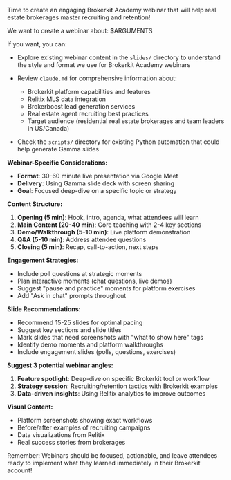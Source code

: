 Time to create an engaging Brokerkit Academy webinar that will help real estate brokerages master recruiting and retention!

We want to create a webinar about:
$ARGUMENTS

If you want, you can:
- Explore existing webinar content in the `slides/` directory to understand the style and format we use for Brokerkit Academy webinars

- Review `claude.md` for comprehensive information about:
  - Brokerkit platform capabilities and features
  - Relitix MLS data integration
  - Brokerboost lead generation services
  - Real estate agent recruiting best practices
  - Target audience (residential real estate brokerages and team leaders in US/Canada)

- Check the `scripts/` directory for existing Python automation that could help generate Gamma slides

**Webinar-Specific Considerations:**

- **Format**: 30-60 minute live presentation via Google Meet
- **Delivery**: Using Gamma slide deck with screen sharing
- **Goal**: Focused deep-dive on a specific topic or strategy

**Content Structure:**
1. **Opening (5 min)**: Hook, intro, agenda, what attendees will learn
2. **Main Content (20-40 min)**: Core teaching with 2-4 key sections
3. **Demo/Walkthrough (5-10 min)**: Live platform demonstration
4. **Q&A (5-10 min)**: Address attendee questions
5. **Closing (5 min)**: Recap, call-to-action, next steps

**Engagement Strategies:**
- Include poll questions at strategic moments
- Plan interactive moments (chat questions, live demos)
- Suggest "pause and practice" moments for platform exercises
- Add "Ask in chat" prompts throughout

**Slide Recommendations:**
- Recommend 15-25 slides for optimal pacing
- Suggest key sections and slide titles
- Mark slides that need screenshots with "what to show here" tags
- Identify demo moments and platform walkthroughs
- Include engagement slides (polls, questions, exercises)

**Suggest 3 potential webinar angles:**
1. **Feature spotlight**: Deep-dive on specific Brokerkit tool or workflow
2. **Strategy session**: Recruiting/retention tactics with Brokerkit examples
3. **Data-driven insights**: Using Relitix analytics to improve outcomes

**Visual Content:**
- Platform screenshots showing exact workflows
- Before/after examples of recruiting campaigns
- Data visualizations from Relitix
- Real success stories from brokerages

Remember: Webinars should be focused, actionable, and leave attendees ready to implement what they learned immediately in their Brokerkit account!
